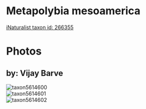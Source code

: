 
Metapolybia mesoamerica
=======================
  
[iNaturalist taxon id: 266355](https://www.inaturalist.org/taxa/266355)
# Photos

## by: Vijay Barve
  
![taxon5614600](https://inaturalist-open-data.s3.amazonaws.com/photos/5908399/medium.jpeg)  
![taxon5614601](https://inaturalist-open-data.s3.amazonaws.com/photos/5908400/medium.jpeg)  
![taxon5614602](https://inaturalist-open-data.s3.amazonaws.com/photos/5908401/medium.jpeg)